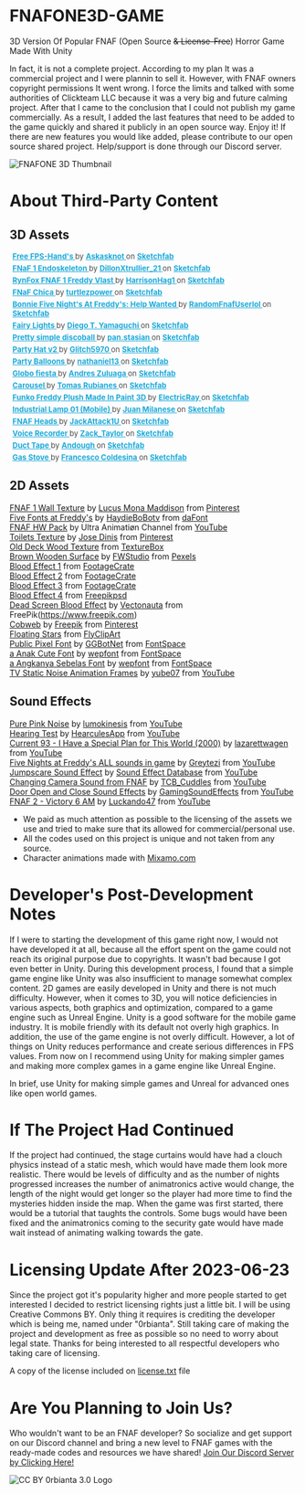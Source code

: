 # FNAFONE3D-GAME
 3D Version Of Popular FNAF (Open Source <del>& License-Free</del>) Horror Game Made With Unity

 In fact, it is not a complete project. According to my plan It was a commercial project and I were plannin to sell it. However, with FNAF owners copyright permissions It went wrong. I force the limits and talked with some authorities of Clickteam LLC because it was a very big and future calming project. After that I came to the conclusion that I could not publish my game commercially. As a result, I added the last features that need to be added to the game quickly and shared it publicly in an open source way. Enjoy it! If there are new features you would like added, please contribute to our open source shared project. Help/support is done through our Discord server.

![FNAFONE 3D Thumbnail](README_MD_MEDIA/fnafone3dthumbnail.png)

# About Third-Party Content
## 3D Assets
<p style="font-size: 13px; font-weight: normal; margin: 5px; color: #4A4A4A;"> <a href="https://sketchfab.com/3d-models/free-fps-hands-2111009606fa4a07b355413ffa3c74f9?utm_medium=embed&utm_campaign=share-popup&utm_content=2111009606fa4a07b355413ffa3c74f9" target="_blank" style="font-weight: bold; color: #1CAAD9;"> Free FPS-Hand's </a> by <a href="https://sketchfab.com/Askasknot?utm_medium=embed&utm_campaign=share-popup&utm_content=2111009606fa4a07b355413ffa3c74f9" target="_blank" style="font-weight: bold; color: #1CAAD9;"> Askasknot </a> on <a href="https://sketchfab.com?utm_medium=embed&utm_campaign=share-popup&utm_content=2111009606fa4a07b355413ffa3c74f9" target="_blank" style="font-weight: bold; color: #1CAAD9;">Sketchfab</a></p>

<p style="font-size: 13px; font-weight: normal; margin: 5px; color: #4A4A4A;"> <a href="https://sketchfab.com/3d-models/fnaf-1-endoskeleton-b2ab7e64eb9c41ac9b8724f6c8db3fbd?utm_medium=embed&utm_campaign=share-popup&utm_content=b2ab7e64eb9c41ac9b8724f6c8db3fbd" target="_blank" style="font-weight: bold; color: #1CAAD9;"> FNaF 1 Endoskeleton </a> by <a href="https://sketchfab.com/DillonXtrullier_21?utm_medium=embed&utm_campaign=share-popup&utm_content=b2ab7e64eb9c41ac9b8724f6c8db3fbd" target="_blank" style="font-weight: bold; color: #1CAAD9;"> DillonXtrullier_21 </a> on <a href="https://sketchfab.com?utm_medium=embed&utm_campaign=share-popup&utm_content=b2ab7e64eb9c41ac9b8724f6c8db3fbd" target="_blank" style="font-weight: bold; color: #1CAAD9;">Sketchfab</a></p>

<p style="font-size: 13px; font-weight: normal; margin: 5px; color: #4A4A4A;"> <a href="https://sketchfab.com/3d-models/rynfox-fnaf-1-freddy-vlast-b23583f26e094764ad312e06fdad74c4?utm_medium=embed&utm_campaign=share-popup&utm_content=b23583f26e094764ad312e06fdad74c4" target="_blank" style="font-weight: bold; color: #1CAAD9;"> RynFox FNAF 1 Freddy Vlast </a> by <a href="https://sketchfab.com/HarrisonHag1?utm_medium=embed&utm_campaign=share-popup&utm_content=b23583f26e094764ad312e06fdad74c4" target="_blank" style="font-weight: bold; color: #1CAAD9;"> HarrisonHag1 </a> on <a href="https://sketchfab.com?utm_medium=embed&utm_campaign=share-popup&utm_content=b23583f26e094764ad312e06fdad74c4" target="_blank" style="font-weight: bold; color: #1CAAD9;">Sketchfab</a></p>

<p style="font-size: 13px; font-weight: normal; margin: 5px; color: #4A4A4A;"> <a href="https://sketchfab.com/3d-models/fnaf-chica-89451e8000384b16bf2600d09e300cbb?utm_medium=embed&utm_campaign=share-popup&utm_content=89451e8000384b16bf2600d09e300cbb" target="_blank" style="font-weight: bold; color: #1CAAD9;"> FNaF Chica </a> by <a href="https://sketchfab.com/turtlezpower?utm_medium=embed&utm_campaign=share-popup&utm_content=89451e8000384b16bf2600d09e300cbb" target="_blank" style="font-weight: bold; color: #1CAAD9;"> turtlezpower </a> on <a href="https://sketchfab.com?utm_medium=embed&utm_campaign=share-popup&utm_content=89451e8000384b16bf2600d09e300cbb" target="_blank" style="font-weight: bold; color: #1CAAD9;">Sketchfab</a></p>

<p style="font-size: 13px; font-weight: normal; margin: 5px; color: #4A4A4A;"> <a href="https://sketchfab.com/3d-models/bonnie-five-nights-at-freddys-help-wanted-bbdf052195344bffb5e4c776e3cc451d?utm_medium=embed&utm_campaign=share-popup&utm_content=bbdf052195344bffb5e4c776e3cc451d" target="_blank" style="font-weight: bold; color: #1CAAD9;"> Bonnie Five Night's At Freddy's: Help Wanted </a> by <a href="https://sketchfab.com/RandomUserlololol?utm_medium=embed&utm_campaign=share-popup&utm_content=bbdf052195344bffb5e4c776e3cc451d" target="_blank" style="font-weight: bold; color: #1CAAD9;"> RandomFnafUserlol </a> on <a href="https://sketchfab.com?utm_medium=embed&utm_campaign=share-popup&utm_content=bbdf052195344bffb5e4c776e3cc451d" target="_blank" style="font-weight: bold; color: #1CAAD9;">Sketchfab</a></p>

<p style="font-size: 13px; font-weight: normal; margin: 5px; color: #4A4A4A;"> <a href="https://sketchfab.com/3d-models/fairy-lights-6167832a8ea04d0bb637315b45fb2d72?utm_medium=embed&utm_campaign=share-popup&utm_content=6167832a8ea04d0bb637315b45fb2d72" target="_blank" style="font-weight: bold; color: #1CAAD9;"> Fairy Lights </a> by <a href="https://sketchfab.com/freshlybaked?utm_medium=embed&utm_campaign=share-popup&utm_content=6167832a8ea04d0bb637315b45fb2d72" target="_blank" style="font-weight: bold; color: #1CAAD9;"> Diego T. Yamaguchi </a> on <a href="https://sketchfab.com?utm_medium=embed&utm_campaign=share-popup&utm_content=6167832a8ea04d0bb637315b45fb2d72" target="_blank" style="font-weight: bold; color: #1CAAD9;">Sketchfab</a></p>

<p style="font-size: 13px; font-weight: normal; margin: 5px; color: #4A4A4A;"> <a href="https://sketchfab.com/3d-models/pretty-simple-discoball-6b1921865be14de982f9483040acaa2d?utm_medium=embed&utm_campaign=share-popup&utm_content=6b1921865be14de982f9483040acaa2d" target="_blank" style="font-weight: bold; color: #1CAAD9;"> Pretty simple discoball </a> by <a href="https://sketchfab.com/pan_stasian?utm_medium=embed&utm_campaign=share-popup&utm_content=6b1921865be14de982f9483040acaa2d" target="_blank" style="font-weight: bold; color: #1CAAD9;"> pan.stasian </a> on <a href="https://sketchfab.com?utm_medium=embed&utm_campaign=share-popup&utm_content=6b1921865be14de982f9483040acaa2d" target="_blank" style="font-weight: bold; color: #1CAAD9;">Sketchfab</a></p>

<p style="font-size: 13px; font-weight: normal; margin: 5px; color: #4A4A4A;"> <a href="https://sketchfab.com/3d-models/party-hat-v2-db1d4af0093341c39dce4d235c733d21?utm_medium=embed&utm_campaign=share-popup&utm_content=db1d4af0093341c39dce4d235c733d21" target="_blank" style="font-weight: bold; color: #1CAAD9;"> Party Hat v2 </a> by <a href="https://sketchfab.com/Glitch5970?utm_medium=embed&utm_campaign=share-popup&utm_content=db1d4af0093341c39dce4d235c733d21" target="_blank" style="font-weight: bold; color: #1CAAD9;"> Glitch5970 </a> on <a href="https://sketchfab.com?utm_medium=embed&utm_campaign=share-popup&utm_content=db1d4af0093341c39dce4d235c733d21" target="_blank" style="font-weight: bold; color: #1CAAD9;">Sketchfab</a></p>

<p style="font-size: 13px; font-weight: normal; margin: 5px; color: #4A4A4A;"> <a href="https://sketchfab.com/3d-models/party-balloons-af666416c9b0469a8db27a2eb613d78d?utm_medium=embed&utm_campaign=share-popup&utm_content=af666416c9b0469a8db27a2eb613d78d" target="_blank" style="font-weight: bold; color: #1CAAD9;"> Party Balloons </a> by <a href="https://sketchfab.com/nathaniel13?utm_medium=embed&utm_campaign=share-popup&utm_content=af666416c9b0469a8db27a2eb613d78d" target="_blank" style="font-weight: bold; color: #1CAAD9;"> nathaniel13 </a> on <a href="https://sketchfab.com?utm_medium=embed&utm_campaign=share-popup&utm_content=af666416c9b0469a8db27a2eb613d78d" target="_blank" style="font-weight: bold; color: #1CAAD9;">Sketchfab</a></p>

<p style="font-size: 13px; font-weight: normal; margin: 5px; color: #4A4A4A;"> <a href="https://sketchfab.com/3d-models/globo-fiesta-92180fdb64ec49c39c420135877ca394?utm_medium=embed&utm_campaign=share-popup&utm_content=92180fdb64ec49c39c420135877ca394" target="_blank" style="font-weight: bold; color: #1CAAD9;"> Globo fiesta </a> by <a href="https://sketchfab.com/afzmtm?utm_medium=embed&utm_campaign=share-popup&utm_content=92180fdb64ec49c39c420135877ca394" target="_blank" style="font-weight: bold; color: #1CAAD9;"> Andres Zuluaga </a> on <a href="https://sketchfab.com?utm_medium=embed&utm_campaign=share-popup&utm_content=92180fdb64ec49c39c420135877ca394" target="_blank" style="font-weight: bold; color: #1CAAD9;">Sketchfab</a></p>

<p style="font-size: 13px; font-weight: normal; margin: 5px; color: #4A4A4A;"> <a href="https://sketchfab.com/3d-models/carousel-892f9fd08d3b4c6ab350dfc9ae658dbe?utm_medium=embed&utm_campaign=share-popup&utm_content=892f9fd08d3b4c6ab350dfc9ae658dbe" target="_blank" style="font-weight: bold; color: #1CAAD9;"> Carousel </a> by <a href="https://sketchfab.com/rasamot?utm_medium=embed&utm_campaign=share-popup&utm_content=892f9fd08d3b4c6ab350dfc9ae658dbe" target="_blank" style="font-weight: bold; color: #1CAAD9;"> Tomas Rubianes </a> on <a href="https://sketchfab.com?utm_medium=embed&utm_campaign=share-popup&utm_content=892f9fd08d3b4c6ab350dfc9ae658dbe" target="_blank" style="font-weight: bold; color: #1CAAD9;">Sketchfab</a></p>

<p style="font-size: 13px; font-weight: normal; margin: 5px; color: #4A4A4A;"> <a href="https://sketchfab.com/3d-models/funko-freddy-plush-made-in-paint-3d-10cdb1a987aa4ddfa835341a5b0e2e78?utm_medium=embed&utm_campaign=share-popup&utm_content=10cdb1a987aa4ddfa835341a5b0e2e78" target="_blank" style="font-weight: bold; color: #1CAAD9;"> Funko Freddy Plush Made In Paint 3D </a> by <a href="https://sketchfab.com/ElectricRay?utm_medium=embed&utm_campaign=share-popup&utm_content=10cdb1a987aa4ddfa835341a5b0e2e78" target="_blank" style="font-weight: bold; color: #1CAAD9;"> ElectricRay </a> on <a href="https://sketchfab.com?utm_medium=embed&utm_campaign=share-popup&utm_content=10cdb1a987aa4ddfa835341a5b0e2e78" target="_blank" style="font-weight: bold; color: #1CAAD9;">Sketchfab</a></p>

<p style="font-size: 13px; font-weight: normal; margin: 5px; color: #4A4A4A;"> <a href="https://sketchfab.com/3d-models/industrial-lamp-01-mobile-8d7cf7012a6c4d45b528ac5055063d3d?utm_medium=embed&utm_campaign=share-popup&utm_content=8d7cf7012a6c4d45b528ac5055063d3d" target="_blank" style="font-weight: bold; color: #1CAAD9;"> Industrial Lamp 01 (Mobile) </a> by <a href="https://sketchfab.com/juanmilanese?utm_medium=embed&utm_campaign=share-popup&utm_content=8d7cf7012a6c4d45b528ac5055063d3d" target="_blank" style="font-weight: bold; color: #1CAAD9;"> Juan Milanese </a> on <a href="https://sketchfab.com?utm_medium=embed&utm_campaign=share-popup&utm_content=8d7cf7012a6c4d45b528ac5055063d3d" target="_blank" style="font-weight: bold; color: #1CAAD9;">Sketchfab</a></p>

<p style="font-size: 13px; font-weight: normal; margin: 5px; color: #4A4A4A;"> <a href="https://sketchfab.com/3d-models/fnaf-heads-6554700ae59241b0831e7a10c607e364?utm_medium=embed&utm_campaign=share-popup&utm_content=6554700ae59241b0831e7a10c607e364" target="_blank" style="font-weight: bold; color: #1CAAD9;"> FNAF Heads </a> by <a href="https://sketchfab.com/JackAttack1U?utm_medium=embed&utm_campaign=share-popup&utm_content=6554700ae59241b0831e7a10c607e364" target="_blank" style="font-weight: bold; color: #1CAAD9;"> JackAttack1U </a> on <a href="https://sketchfab.com?utm_medium=embed&utm_campaign=share-popup&utm_content=6554700ae59241b0831e7a10c607e364" target="_blank" style="font-weight: bold; color: #1CAAD9;">Sketchfab</a></p>

<p style="font-size: 13px; font-weight: normal; margin: 5px; color: #4A4A4A;"> <a href="https://sketchfab.com/3d-models/voice-recorder-ee1e07ac6f834e8eb0fac87504c4dbb3?utm_medium=embed&utm_campaign=share-popup&utm_content=ee1e07ac6f834e8eb0fac87504c4dbb3" target="_blank" style="font-weight: bold; color: #1CAAD9;"> Voice Recorder </a> by <a href="https://sketchfab.com/zack_taylor?utm_medium=embed&utm_campaign=share-popup&utm_content=ee1e07ac6f834e8eb0fac87504c4dbb3" target="_blank" style="font-weight: bold; color: #1CAAD9;"> Zack_Taylor </a> on <a href="https://sketchfab.com?utm_medium=embed&utm_campaign=share-popup&utm_content=ee1e07ac6f834e8eb0fac87504c4dbb3" target="_blank" style="font-weight: bold; color: #1CAAD9;">Sketchfab</a></p>

<p style="font-size: 13px; font-weight: normal; margin: 5px; color: #4A4A4A;"> <a href="https://sketchfab.com/3d-models/duct-tape-859dab7e35a549c7a5417d76096252c1?utm_medium=embed&utm_campaign=share-popup&utm_content=859dab7e35a549c7a5417d76096252c1" target="_blank" style="font-weight: bold; color: #1CAAD9;"> Duct Tape </a> by <a href="https://sketchfab.com/andough?utm_medium=embed&utm_campaign=share-popup&utm_content=859dab7e35a549c7a5417d76096252c1" target="_blank" style="font-weight: bold; color: #1CAAD9;"> Andough </a> on <a href="https://sketchfab.com?utm_medium=embed&utm_campaign=share-popup&utm_content=859dab7e35a549c7a5417d76096252c1" target="_blank" style="font-weight: bold; color: #1CAAD9;">Sketchfab</a></p>

<p style="font-size: 13px; font-weight: normal; margin: 5px; color: #4A4A4A;"> <a href="https://sketchfab.com/3d-models/gas-stove-9a4b89d7ff5c482dae835df596fdcc2f?utm_medium=embed&utm_campaign=share-popup&utm_content=9a4b89d7ff5c482dae835df596fdcc2f" target="_blank" style="font-weight: bold; color: #1CAAD9;"> Gas Stove </a> by <a href="https://sketchfab.com/topfrank2013?utm_medium=embed&utm_campaign=share-popup&utm_content=9a4b89d7ff5c482dae835df596fdcc2f" target="_blank" style="font-weight: bold; color: #1CAAD9;"> Francesco Coldesina </a> on <a href="https://sketchfab.com?utm_medium=embed&utm_campaign=share-popup&utm_content=9a4b89d7ff5c482dae835df596fdcc2f" target="_blank" style="font-weight: bold; color: #1CAAD9;">Sketchfab</a></p>


## 2D Assets
[FNAF 1 Wall Texture](https://www.pinterest.com/pin/460915343121085319/) by [Lucus Mona Maddison](https://www.pinterest.com/LucusMaddison/) from [Pinterest](https://www.pinterest.com) </br>
[Five Fonts at Freddy's](https://www.dafont.com/five-fonts-at-freddy-s.font) by [HaydieBoBotv](https://www.dafont.com/profile.php?user=1205350) from [daFont](https://www.dafont.com/) </br>
[FNAF HW Pack](https://www.mediafire.com/file/tx71am2npsmbe27/FNAF_HW_PACK.zip/file) by Ultra Animatiøn Channel from [YouTube](https://www.youtube.com) </br>
[Toilets Texture]( https://www.pinterest.com/pin/296815431663950104/) by [Jose Dinis](https://www.pinterest.com/valentim1978/) from [Pinterest](https://www.pinterest.com) </br>
[Old Deck Wood Texture](https://texturebox.com/old-deck-wood-texture) from [TextureBox](https://texturebox.com) </br>
[Brown Wooden Surface](https://www.pexels.com/photo/brown-wooden-surface-129733/) by [FWStudio](https://www.pexels.com/@fwstudio-33348/) from [Pexels](https://www.pexels.com) </br>
[Blood Effect 1](https://footagecrate.com/video-effects/BloodHitTriple) from [FootageCrate](https://footagecrate.com/) </br>
[Blood Effect 2](https://footagecrate.com/video-effects/footagecrate-4k-blood-hit-2) from [FootageCrate](https://footagecrate.com/) </br>
[Blood Effect 3](https://footagecrate.com/video-effects/footagecrate-blood-hit-7) from [FootageCrate](https://footagecrate.com/) </br>
[Blood Effect 4](https://freepikpsd.com/effect-blood-png-transparent-images/698859/) from [Freepikpsd](https://freepikpsd.com/) </br>
[Dead Screen Blood Effect](https://www.freepik.com/free-vector/red-stains-drops-watercolor_13692335.htm#page=4&query=blood%20texture&position=46&from_view=keyword) by [Vectonauta](https://www.freepik.com/author/vectonauta) from FreePik(https://www.freepik.com) </br>
[Cobweb](https://www.pinterest.com/pin/486248091023590509/) by [Freepik](https://in.pinterest.com/freepik/) from [Pinterest](https://www.pinterest.com) </br>
[Floating Stars](https://flyclipart.com/stars-string-floating-star-stars-on-strings-star-symbol-symbol-wand-hd-png-download-1035636) from [FlyClipArt](https://flyclipart.com) </br>
[Public Pixel Font](https://www.fontspace.com/public-pixel-font-f72305) by [GGBotNet](https://www.fontspace.com/ggbotnet) from [FontSpace](https://www.fontspace.com/) </br>
[a Anak Cute Font](https://www.fontspace.com/a-anak-cute-font-f53281) by [wepfont](https://www.fontspace.com/wepfont) from [FontSpace](https://www.fontspace.com/) </br>
[a Angkanya Sebelas Font](https://www.fontspace.com/a-angkanya-sebelas-font-f52622) by [wepfont](https://www.fontspace.com/wepfont) from [FontSpace](https://www.fontspace.com/) </br>
[TV Static Noise Animation Frames](https://www.youtube.com/watch?v=DH0BQtwEAsM) by [yube07](https://www.youtube.com/user/yube07) from [YouTube](https://www.youtube.com) </br>


## Sound Effects
[Pure Pink Noise](https://www.youtube.com/watch?v=WJ9Go1PnAVA) by [lumokinesis](https://www.youtube.com/c/lumokinesis) from [YouTube](https://www.youtube.com) </br>
[Hearing Test](https://www.youtube.com/watch?v=YETdTlgtV20) by [HearculesApp](https://www.youtube.com/user/HearculesApp) from [YouTube](https://www.youtube.com) </br>
[Current 93 - I Have a Special Plan for This World (2000)](https://www.youtube.com/watch?v=lxZpEFJhO6k) by [lazarettwagen](https://www.youtube.com/user/lazarettwagen) from [YouTube](https://www.youtube.com) </br>
[Five Nights at Freddy's ALL sounds in game](https://www.youtube.com/watch?v=9JLzR1hENNg) by [Greytezi](https://www.youtube.com/user/Greytizi) from [YouTube](https://www.youtube.com) </br>
[Jumpscare Sound Effect](https://www.youtube.com/watch?v=Z4LtP7aeYP0) by [Sound Effect Database](https://www.youtube.com/c/SoundEffectDatabase) from [YouTube](https://www.youtube.com) </br>
[Changing Camera Sound from FNAF](https://www.youtube.com/watch?v=pKTWFAtCoqY) by [TCB_Cuddles](https://www.youtube.com/c/DocterCuddles) from [YouTube](https://www.youtube.com) </br>
[Door Open and Close Sound Effects](https://www.youtube.com/watch?v=Nfg1LS5b5x8) by [GamingSoundEffects](https://www.youtube.com/channel/UC1WfVpVwA8LWNhXdHjJzGfQ) from [YouTube](https://www.youtube.com) </br>
[FNAF 2 - Victory 6 AM](https://www.youtube.com/watch?v=7ht_Syve_z4) by [Luckando47](https://www.youtube.com/user/Luca8494) from [YouTube](https://www.youtube.com) </br>

 - We paid as much attention as possible to the licensing of the assets we use and tried to make sure that its allowed for commercial/personal use.
 - All the codes used on this project is unique and not taken from any source.
 - Character animations made with [Mixamo.com](https://www.mixamo.com)

# Developer's Post-Development Notes
 If I were to starting the development of this game right now, I would not have developed it at all, because all the effort spent on the game could not reach its original purpose due to copyrights. It wasn't bad because I got even better in Unity. During this development process, I found that a simple game engine like Unity was also insufficient to manage somewhat complex content. 2D games are easily developed in Unity and there is not much difficulty. However, when it comes to 3D, you will notice deficiencies in various aspects, both graphics and optimization, compared to a game engine such as Unreal Engine. Unity is a good software for the mobile game industry. It is mobile friendly with its default not overly high graphics. In addition, the use of the game engine is not overly difficult. However, a lot of things on Unity reduces performance and create serious differences in FPS values. From now on I recommend using Unity for making simpler games and making more complex games in a game engine like Unreal Engine.

 In brief, use Unity for making simple games and Unreal for advanced ones like open world games.

# If The Project Had Continued
 If the project had continued, the stage curtains would have had a clouch physics instead of a static mesh, which would have made them look more realistic. There would be levels of difficulty and as the number of nights progressed increases the number of animatronics active would change, the length of the night would get longer so the player had more time to find the mysteries hidden inside the map. When the game was first started, there would be a tutorial that taughts the controls. Some bugs would have been fixed and the animatronics coming to the security gate would have made wait instead of animating walking towards the gate.

# Licensing Update After 2023-06-23
Since the project got it's popularity higher and more people started to get interested I decided to restrict licensing rights just a little bit. I will be using Creative Commons BY. Only thing it requires is crediting the developer which is being me, named under "0rbianta". Still taking care of making the project and development as free as possible so no need to worry about legal state. Thanks for being interested to all respectful developers who taking care of licensing.

A copy of the license included on  [license.txt](license.txt) file

# Are You Planning to Join Us?
 Who wouldn't want to be an FNAF developer? So socialize and get support on our Discord channel and bring a new level to FNAF games with the ready-made codes and resources we have shared!
 [Join Our Discord Server by Clicking Here!](https://discord.gg/uJb5eMRYUY)

 ![CC BY 0rbianta 3.0 Logo](README_MD_MEDIA/ccbylogo.png)
